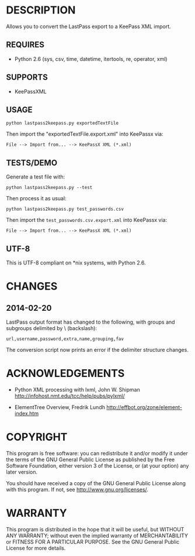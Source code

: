 DESCRIPTION
=

Allows you to convert the LastPass export to a KeePass XML import.

REQUIRES
-

* Python 2.6 (sys, csv, time, datetime, itertools, re, operator, xml)

SUPPORTS
-

* KeePassXML

USAGE
-

    python lastpass2keepass.py exportedTextFile

Then import the "exportedTextFile.export.xml" into KeePassx via:

    File --> Import from... --> KeePassX XML (*.xml)

TESTS/DEMO
-

Generate a test file with:

    python lastpass2keepass.py --test

Then process it as usual:

    python lastpass2keepass.py test_passwords.csv

Then import the `test_passwords.csv.export.xml` into KeePassx via:

    File --> Import from... --> KeePassX XML (*.xml)

UTF-8
-

This is UTF-8 compliant on *nix systems, with Python 2.6.

CHANGES
=

2014-02-20 
-

LastPass output format has changed to the following, with groups and subgroups delimited by \ (backslash):

    url,username,password,extra,name,grouping,fav

The conversion script now prints an error if the delimiter structure changes.



ACKNOWLEDGEMENTS
=

* Python XML processing with lxml, John W. Shipman
  http://infohost.nmt.edu/tcc/help/pubs/pylxml/

* ElementTree Overview, Fredrik Lundh
  http://effbot.org/zone/element-index.htm

COPYRIGHT
=

This program is free software: you can redistribute it and/or modify it under 
the terms of the GNU General Public License as published by the Free Software 
Foundation, either version 3 of the License, or (at your option) any later 
version.

You should have received a copy of the GNU General Public License along with 
this program. If not, see http://www.gnu.org/licenses/.

WARRANTY
=

This program is distributed in the hope that it will be useful, but WITHOUT 
ANY WARRANTY; without even the implied warranty of MERCHANTABILITY or 
FITNESS FOR A PARTICULAR PURPOSE. See the GNU General Public License for 
more details.
